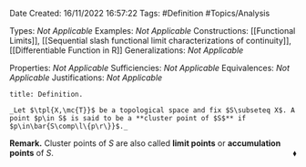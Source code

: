 <div class="topSpace"></div>

Date Created: 16/11/2022 16:57:22
Tags: #Definition #Topics/Analysis

Types: _Not Applicable_
Examples: _Not Applicable_
Constructions: [[Functional Limits]], [[Sequential slash functional limit characterizations of continuity]], [[Differentiable Function in R]]
Generalizations: _Not Applicable_

Properties: _Not Applicable_
Sufficiencies: _Not Applicable_
Equivalences: _Not Applicable_
Justifications: _Not Applicable_

``` ad-Definition
title: Definition.

_Let $\tpl{X,\mc{T}}$ be a topological space and fix $S\subseteq X$. A point $p\in S$ is said to be a **cluster point of $S$** if $p\in\bar{S\comp\l\{p\r\}}$._

```

**Remark.** Cluster points of $S$ are also called **limit points** or **accumulation points** of $S$.<span style="float:right;">$\blacklozenge$</span>
